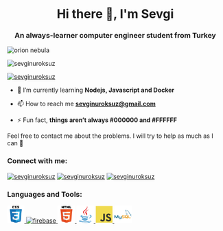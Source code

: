 <h1 align="center">Hi there 👋, I'm Sevgi</h1>
<h3 align="center">An always-learner computer engineer student from Turkey</h3>
<p align="left"> <img src="https://c4.wallpaperflare.com/wallpaper/227/991/786/nebula-galaxy-universe-space-wallpaper-preview.jpg" alt="orion nebula" /> </p>
<p align="left"> <img src="https://komarev.com/ghpvc/?username=sevginuroksuz&label=Profile%20views&color=0e75b6&style=flat" alt="sevginuroksuz" /> </p>

<p align="left"> <a href="https://github.com/ryo-ma/github-profile-trophy"><img src="https://github-profile-trophy.vercel.app/?username=sevginuroksuz" alt="sevginuroksuz" /></a> </p>

- 🌱 I’m currently learning **Nodejs, Javascript and Docker**

- 📫 How to reach me **sevginuroksuz@gmail.com**

- ⚡ Fun fact, **things aren’t always #000000 and #FFFFFF**

 Feel free to contact me about the problems. I will try to help as much as I can 🤞

 <h3 align="left">Connect with me:</h3>
<p align="left">
<a href="https://www.linkedin.com/in/sevgi-nur-oksuz-8b91a5219" target="blank"><img align="center" src="https://cdn.jsdelivr.net/npm/simple-icons@3.0.1/icons/linkedin.svg" alt="sevginuroksuz" height="30" width="40" /></a>
 <a href="https://x.com/sevginuroksz?t=g6kcbQa4nXXnbpA4kZqWHQ&s=09" target="blank"><img align="center" src="https://upload.wikimedia.org/wikipedia/commons/thumb/c/cc/X_icon.svg/225px-X_icon.svg.png?20230813175046" alt="sevginuroksuz" height="30" width="30" /></a>
<a href="https://medium.com/@sevginuroksuz" target="blank"><img align="center" src="https://cdn.jsdelivr.net/npm/simple-icons@3.0.1/icons/medium.svg" alt="sevginuroksuz" height="30" width="40" /></a>
</p>
 


<h3 align="left">Languages and Tools:</h3>
<p align="left"> <a href="https://www.w3schools.com/css/" target="_blank"> <img src="https://raw.githubusercontent.com/devicons/devicon/master/icons/css3/css3-original-wordmark.svg" alt="css3" width="40" height="40"/> </a> <a href="https://firebase.google.com/" target="_blank"> <img src="https://www.vectorlogo.zone/logos/firebase/firebase-icon.svg" alt="firebase" width="40" height="40"/> </a> <a href="https://www.w3.org/html/" target="_blank"> <img src="https://raw.githubusercontent.com/devicons/devicon/master/icons/html5/html5-original-wordmark.svg" alt="html5" width="40" height="40"/> </a> <a href="https://www.java.com" target="_blank"> <img src="https://raw.githubusercontent.com/devicons/devicon/master/icons/java/java-original.svg" alt="java" width="40" height="40"/> </a> <a href="https://developer.mozilla.org/en-US/docs/Web/JavaScript" target="_blank"> <img src="https://raw.githubusercontent.com/devicons/devicon/master/icons/javascript/javascript-original.svg" alt="javascript" width="40" height="40"/> </a> <a href="https://www.mysql.com/" target="_blank"> <img src="https://raw.githubusercontent.com/devicons/devicon/master/icons/mysql/mysql-original-wordmark.svg" alt="mysql" width="40" height="40"/> </a>  
</p>
